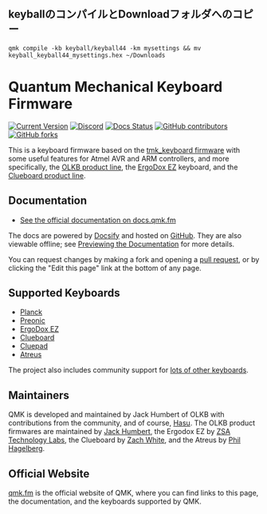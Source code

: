## keyballのコンパイルとDownloadフォルダへのコピー

```
qmk compile -kb keyball/keyball44 -km mysettings && mv keyball_keyball44_mysettings.hex ~/Downloads
```

# Quantum Mechanical Keyboard Firmware

[![Current Version](https://img.shields.io/github/tag/qmk/qmk_firmware.svg)](https://github.com/qmk/qmk_firmware/tags)
[![Discord](https://img.shields.io/discord/440868230475677696.svg)](https://discord.gg/Uq7gcHh)
[![Docs Status](https://img.shields.io/badge/docs-ready-orange.svg)](https://docs.qmk.fm)
[![GitHub contributors](https://img.shields.io/github/contributors/qmk/qmk_firmware.svg)](https://github.com/qmk/qmk_firmware/pulse/monthly)
[![GitHub forks](https://img.shields.io/github/forks/qmk/qmk_firmware.svg?style=social&label=Fork)](https://github.com/qmk/qmk_firmware/)

This is a keyboard firmware based on the [tmk_keyboard firmware](https://github.com/tmk/tmk_keyboard) with some useful features for Atmel AVR and ARM controllers, and more specifically, the [OLKB product line](https://olkb.com), the [ErgoDox EZ](https://ergodox-ez.com) keyboard, and the [Clueboard product line](https://clueboard.co).

## Documentation

-   [See the official documentation on docs.qmk.fm](https://docs.qmk.fm)

The docs are powered by [Docsify](https://docsify.js.org/) and hosted on [GitHub](/docs/). They are also viewable offline; see [Previewing the Documentation](https://docs.qmk.fm/#/contributing?id=previewing-the-documentation) for more details.

You can request changes by making a fork and opening a [pull request](https://github.com/qmk/qmk_firmware/pulls), or by clicking the "Edit this page" link at the bottom of any page.

## Supported Keyboards

-   [Planck](/keyboards/planck/)
-   [Preonic](/keyboards/preonic/)
-   [ErgoDox EZ](/keyboards/ergodox_ez/)
-   [Clueboard](/keyboards/clueboard/)
-   [Cluepad](/keyboards/clueboard/17/)
-   [Atreus](/keyboards/atreus/)

The project also includes community support for [lots of other keyboards](/keyboards/).

## Maintainers

QMK is developed and maintained by Jack Humbert of OLKB with contributions from the community, and of course, [Hasu](https://github.com/tmk). The OLKB product firmwares are maintained by [Jack Humbert](https://github.com/jackhumbert), the Ergodox EZ by [ZSA Technology Labs](https://github.com/zsa), the Clueboard by [Zach White](https://github.com/skullydazed), and the Atreus by [Phil Hagelberg](https://github.com/technomancy).

## Official Website

[qmk.fm](https://qmk.fm) is the official website of QMK, where you can find links to this page, the documentation, and the keyboards supported by QMK.
